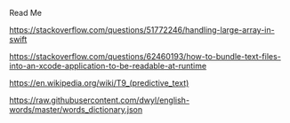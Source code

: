 Read Me


https://stackoverflow.com/questions/51772246/handling-large-array-in-swift

https://stackoverflow.com/questions/62460193/how-to-bundle-text-files-into-an-xcode-application-to-be-readable-at-runtime

https://en.wikipedia.org/wiki/T9_(predictive_text)

https://raw.githubusercontent.com/dwyl/english-words/master/words_dictionary.json
